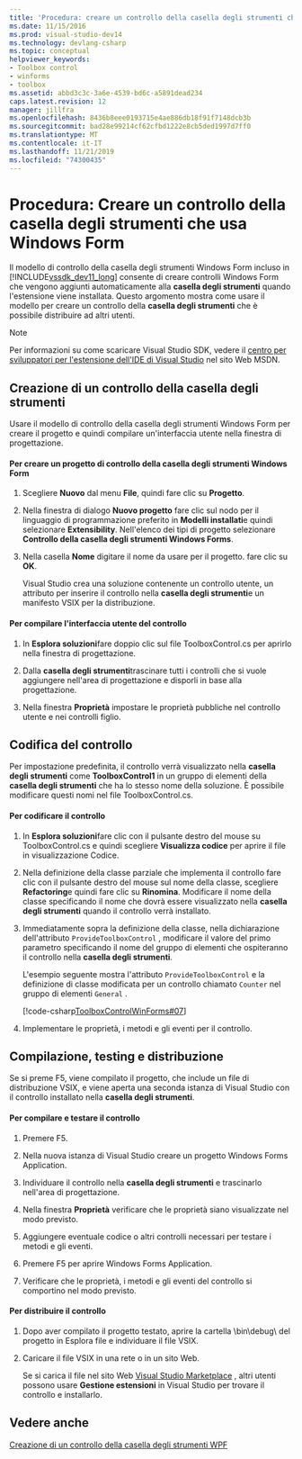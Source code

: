 ```yaml
---
title: 'Procedura: creare un controllo della casella degli strumenti che usa Windows Forms | Microsoft Docs'
ms.date: 11/15/2016
ms.prod: visual-studio-dev14
ms.technology: devlang-csharp
ms.topic: conceptual
helpviewer_keywords:
- Toolbox control
- winforms
- toolbox
ms.assetid: abbd3c3c-3a6e-4539-bd6c-a5891dead234
caps.latest.revision: 12
manager: jillfra
ms.openlocfilehash: 8436b8eee0193715e4ae886db18f91f7148dcb3b
ms.sourcegitcommit: bad28e99214cf62cfbd1222e8cb5ded1997d7ff0
ms.translationtype: MT
ms.contentlocale: it-IT
ms.lasthandoff: 11/21/2019
ms.locfileid: "74300435"
---
```

# <a name="how-to-create-a-toolbox-control-that-uses-windows-forms"></a>Procedura: Creare un controllo della casella degli strumenti che usa Windows Form
Il modello di controllo della casella degli strumenti Windows Form incluso in [!INCLUDE[vssdk_dev11_long](../includes/vssdk-dev11-long-md.md)] consente di creare controlli Windows Form che vengono aggiunti automaticamente alla **casella degli strumenti** quando l'estensione viene installata. Questo argomento mostra come usare il modello per creare un controllo della **casella degli strumenti** che è possibile distribuire ad altri utenti.  
  
> [!NOTE]
> Per informazioni su come scaricare Visual Studio SDK, vedere il [centro per sviluppatori per l'estensione dell'IDE di Visual Studio](https://go.microsoft.com/fwlink/?linkid=121964) nel sito Web MSDN.  
  
## <a name="creating-a-toolbox-control"></a>Creazione di un controllo della casella degli strumenti  
 Usare il modello di controllo della casella degli strumenti Windows Form per creare il progetto e quindi compilare un'interfaccia utente nella finestra di progettazione.  
  
#### <a name="to-create-a-windows-forms-toolbox-control-project"></a>Per creare un progetto di controllo della casella degli strumenti Windows Form  
  
1. Scegliere **Nuovo** dal menu **File**, quindi fare clic su **Progetto**.  
  
2. Nella finestra di dialogo **Nuovo progetto** fare clic sul nodo per il linguaggio di programmazione preferito in **Modelli installati**e quindi selezionare **Extensibility**. Nell'elenco dei tipi di progetto selezionare **Controllo della casella degli strumenti Windows Forms**.  
  
3. Nella casella **Nome** digitare il nome da usare per il progetto. fare clic su **OK**.  
  
     Visual Studio crea una soluzione contenente un controllo utente, un attributo per inserire il controllo nella **casella degli strumenti**e un manifesto VSIX per la distribuzione.  
  
#### <a name="to-build-the-control-ui"></a>Per compilare l'interfaccia utente del controllo  
  
1. In **Esplora soluzioni**fare doppio clic sul file ToolboxControl.cs per aprirlo nella finestra di progettazione.  
  
2. Dalla **casella degli strumenti**trascinare tutti i controlli che si vuole aggiungere nell'area di progettazione e disporli in base alla progettazione.  
  
3. Nella finestra **Proprietà** impostare le proprietà pubbliche nel controllo utente e nei controlli figlio.  
  
## <a name="coding-the-control"></a>Codifica del controllo  
 Per impostazione predefinita, il controllo verrà visualizzato nella **casella degli strumenti** come **ToolboxControl1** in un gruppo di elementi della **casella degli strumenti** che ha lo stesso nome della soluzione. È possibile modificare questi nomi nel file ToolboxControl.cs.  
  
#### <a name="to-code-the-control"></a>Per codificare il controllo  
  
1. In **Esplora soluzioni**fare clic con il pulsante destro del mouse su ToolboxControl.cs e quindi scegliere **Visualizza codice** per aprire il file in visualizzazione Codice.  
  
2. Nella definizione della classe parziale che implementa il controllo fare clic con il pulsante destro del mouse sul nome della classe, scegliere **Refactoring**e quindi fare clic su **Rinomina**. Modificare il nome della classe specificando il nome che dovrà essere visualizzato nella **casella degli strumenti** quando il controllo verrà installato.  
  
3. Immediatamente sopra la definizione della classe, nella dichiarazione dell'attributo `ProvideToolboxControl` , modificare il valore del primo parametro specificando il nome del gruppo di elementi che ospiteranno il controllo nella **casella degli strumenti**.  
  
     L'esempio seguente mostra l'attributo `ProvideToolboxControl` e la definizione di classe modificata per un controllo chiamato `Counter` nel gruppo di elementi `General` .  
  
     [!code-csharp[ToolboxControlWinForms#07](../snippets/csharp/VS_Snippets_VSSDK/toolboxcontrolwinforms/cs/toolboxcontrol.cs#07)]  
  
4. Implementare le proprietà, i metodi e gli eventi per il controllo.  
  
## <a name="building-testing-and-deployment"></a>Compilazione, testing e distribuzione  
 Se si preme F5, viene compilato il progetto, che include un file di distribuzione VSIX, e viene aperta una seconda istanza di Visual Studio con il controllo installato nella **casella degli strumenti**.  
  
#### <a name="to-build-and-test-the-control"></a>Per compilare e testare il controllo  
  
1. Premere F5.  
  
2. Nella nuova istanza di Visual Studio creare un progetto Windows Forms Application.  
  
3. Individuare il controllo nella **casella degli strumenti** e trascinarlo nell'area di progettazione.  
  
4. Nella finestra **Proprietà** verificare che le proprietà siano visualizzate nel modo previsto.  
  
5. Aggiungere eventuale codice o altri controlli necessari per testare i metodi e gli eventi.  
  
6. Premere F5 per aprire Windows Forms Application.  
  
7. Verificare che le proprietà, i metodi e gli eventi del controllo si comportino nel modo previsto.  
  
#### <a name="to-deploy-the-control"></a>Per distribuire il controllo  
  
1. Dopo aver compilato il progetto testato, aprire la cartella \bin\debug\ del progetto in Esplora file e individuare il file VSIX.  
  
2. Caricare il file VSIX in una rete o in un sito Web.  
  
     Se si carica il file nel sito Web [Visual Studio Marketplace](https://marketplace.visualstudio.com/) , altri utenti possono usare **Gestione estensioni** in Visual Studio per trovare il controllo e installarlo.  
  
## <a name="see-also"></a>Vedere anche  
 [Creazione di un controllo della casella degli strumenti WPF](../extensibility/creating-a-wpf-toolbox-control.md)